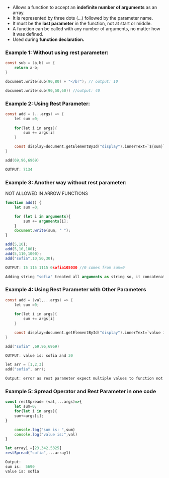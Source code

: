 - Allows a function to accept an **indefinite number of arguments** as an array. 
- It is represented by three dots (…) followed by the parameter name.
- It must be the **last parameter** in the function, not at start or middle.
- A function can be called with any number of arguments, no matter how it was defined.
- Used during **function declaration.**

### Example 1: Without using rest parameter:

```c
const sub = (a,b) => {
	return a-b;
}

document.write(sub(90,80) + "</br"); // output: 10

document.write(sub(90,50,60)) //output: 40
```

### Example 2: Using Rest Parameter:

```c
const add = (...args) => {
	let sum =0;
	
	for(let i in args){
		sum += args[i]
	}

	const display=document.getElementById("display").innerText=`${sum}`;
}

add(69,96,6969)

OUTPUT: 7134 
```

### Example 3: Another way without rest parameter:

NOT ALLOWED IN ARROW FUNCTIONS
```javascript
function add() {
	let sum =0;

	for (let i in arguments){
		sum += arguments[i];
	}
	document.write(sum, " ");
}

add(5,10);
add(5,10,100);
add(5,110,1000);
add("sofia",10,50,30);

OUTPUT: 15 115 1115 0sofia105030 //0 comes from sum=0

Adding string "sofia" treated all arguments as string so, it concatenates all the values.
```

### Example 4: Using Rest Parameter with Other Parameters
```c
const add = (val,...args) => {
	let sum =0;
	
	for(let i in args){
		sum += args[i]
	}

	const display=document.getElementById("display").innerText=`value is: ${val}     and ${sum}`;
}

add("sofia" ,69,96,6969)

OUTPUT: value is: sofia and 30

let arr = [1,2,3]
add("sofia", arr); 

Output: error as rest parameter expect multiple values to function not single 

```

### Example 5: Spread Operator and Rest Parameter in one code
```js
const restSpread= (val,...args)=>{
	let sum=0;
	for(let i in args){
	sum+=args[i];
}

	console.log("sum is: ",sum)
	console.log("value is:",val)
}

let array1 =[23,342,5325]
restSpread("sofia",...array1)

Output:
sum is:  5690
value is: sofia
```